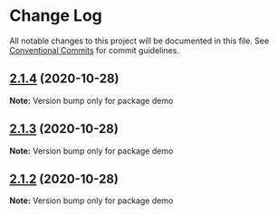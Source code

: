 # Change Log

All notable changes to this project will be documented in this file.
See [Conventional Commits](https://conventionalcommits.org) for commit guidelines.

## [2.1.4](https://github.com/Cosium/ng2-dragula/compare/v2.1.4-0...v2.1.4) (2020-10-28)

**Note:** Version bump only for package demo





## [2.1.3](https://github.com/Cosium/ng2-dragula/compare/v2.1.1-4...v2.1.3) (2020-10-28)

**Note:** Version bump only for package demo





## [2.1.2](https://github.com/Cosium/ng2-dragula/compare/v2.1.1-3...v2.1.2) (2020-10-28)

**Note:** Version bump only for package demo
